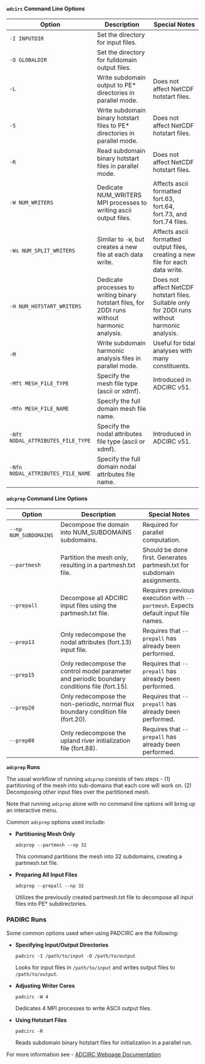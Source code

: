 
#### ``adcirc`` Command Line Options

| Option                            | Description                                                                                   | Special Notes                                                                                 |
| --------------------------------- | --------------------------------------------------------------------------------------------- | --------------------------------------------------------------------------------------------- |
| `-I INPUTDIR`                     | Set the directory for input files.                                                            |                                                                                               |
| `-O GLOBALDIR`                    | Set the directory for fulldomain output files.                                                |                                                                                               |
| `-L`                              | Write subdomain output to PE* directories in parallel mode.                                   | Does not affect NetCDF hotstart files.                                                        |
| `-S`                              | Write subdomain binary hotstart files to PE* directories in parallel mode.                    | Does not affect NetCDF hotstart files.                                                        |
| `-R`                              | Read subdomain binary hotstart files in parallel mode.                                        | Does not affect NetCDF hotstart files.                                                        |
| `-W NUM_WRITERS`                  | Dedicate NUM_WRITERS MPI processes to writing ascii output files.                             | Affects ascii formatted fort.63, fort.64, fort.73, and fort.74 files.                         |
| `-Ws NUM_SPLIT_WRITERS`           | Similar to `-W`, but creates a new file at each data write.                                   | Affects ascii formatted output files, creating a new file for each data write.                |
| `-H NUM_HOTSTART_WRITERS`         | Dedicate processes to writing binary hotstart files, for 2DDI runs without harmonic analysis. | Does not affect NetCDF hotstart files. Suitable only for 2DDI runs without harmonic analysis. |
| `-M`                              | Write subdomain harmonic analysis files in parallel mode.                                     | Useful for tidal analyses with many constituents.                                             |
| `-Mft MESH_FILE_TYPE`             | Specify the mesh file type (ascii or xdmf).                                                   | Introduced in ADCIRC v51.                                                                     |
| `-Mfn MESH_FILE_NAME`             | Specify the full domain mesh file name.                                                       |                                                                                               |
| `-Nft NODAL_ATTRIBUTES_FILE_TYPE` | Specify the nodal attributes file type (ascii or xdmf).                                       | Introduced in ADCIRC v51.                                                                     |
| `-Nfn NODAL_ATTRIBUTES_FILE_NAME` | Specify the full domain nodal attributes file name.                                           |                                                                                               |

#### ```adcprep``` Command Line Options

| Option                | Description                                                                                   | Special Notes                                                                    |
| --------------------- | --------------------------------------------------------------------------------------------- | -------------------------------------------------------------------------------- |
| `--np NUM_SUBDOMAINS` | Decompose the domain into NUM_SUBDOMAINS subdomains.                                          | Required for parallel computation.                                               |
| `--partmesh`          | Partition the mesh only, resulting in a partmesh.txt file.                                    | Should be done first. Generates partmesh.txt for subdomain assignments.          |
| `--prepall`           | Decompose all ADCIRC input files using the partmesh.txt file.                                 | Requires previous execution with `--partmesh`. Expects default input file names. |
| `--prep13`            | Only redecompose the nodal attributes (fort.13) input file.                                   | Requires that `--prepall` has already been performed.                            |
| `--prep15`            | Only redecompose the control model parameter and periodic boundary conditions file (fort.15). | Requires that `--prepall` has already been performed.                            |
| `--prep20`            | Only redecompose the non-periodic, normal flux boundary condition file (fort.20).             | Requires that `--prepall` has already been performed.                            |
| `--prep88`<br>        | Only redecompose the upland river initialization file (fort.88).                              | Requires that `--prepall` has already been performed.                            |

**``adcprep`` Runs**

The usual workflow of running `adcprep` consists of two steps - (1) partitioning of the mesh into sub-domains that each core will work on. (2) Decomposing other input files over the partitioned mesh.

Note that running `adcprep` alone with no command line options will bring up an interactive menu. 

Common `adcprep` options used include:

- **Partitioning Mesh Only**

  ```
  adcprep --partmesh --np 32
  ```
  
  This command partitions the mesh into 32 subdomains, creating a partmesh.txt file.

- **Preparing All Input Files**

  ```
  adcprep --prepall --np 32
  ```
  
  Utilizes the previously created partmesh.txt file to decompose all input files into PE* subdirectories.

### PADIRC Runs

Some common options used when using PADCIRC are the following:

- **Specifying Input/Output Directories**

  ```
  padcirc -I /path/to/input -O /path/to/output
  ```
  
  Looks for input files in `/path/to/input` and writes output files to `/path/to/output`.

- **Adjusting Writer Cores**

  ```
  padcirc -W 4
  ```
  
  Dedicates 4 MPI processes to write ASCII output files.

- **Using Hotstart Files**

  ```
  padcirc -R
  ```
  
  Reads subdomain binary hotstart files for initialization in a parallel run.


For more information see - [ADCIRC Webpage Documentation](https://adcirc.org/home/documentation/generic-adcirc-command-line-options/)
